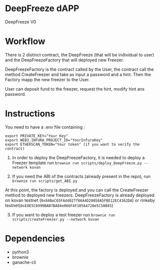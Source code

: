 # DeepFreeze dAPP

DeepFreeze V0

# Workflow

There is 2 distinct contract, the DeepFreeze (that will be individual to user) and the DeepFreezeFactory that will deployed new Freezer.

DeepFreezeFactory is the contract called by the User, the contract call the method CreateFreezer and take as input a password and a hint. Then the Factory mapp the new freezer to the User. 

User can deposit fund to the freezer, request the hint, modify hint ans password.


# Instructions

You need to have a .env file containing : 


``` 
export PRIVATE_KEY="Your Key"
export WEB3_INFURA_PROJECT_ID="YourInfuraKey"
export ETHERSCAN_TOKEN="Your token" (if you want to verify the contract)

```

1) In order to deploy the DeepFreezeFactory, it is needed to deploy a Freezer template
run ``` brownie run scripts/deploy_DeepFreeze.py --network kovan ```

2) If you need the ABI of the contracts (already present in the repo), run ``` brownie run scripts/get_ABI.py ```

At this point, the factory is deployed and you can call the CreateFreezer method to deployed new freezers.
DeepFreezeFactory is already deployed on kovan testnet (``` 0x84BeC65FAdd027f86A4D20058A5FBE12EC4362DA ```) or rinkeby testnet(``` 0xE8E5C8999BAB7BA84e066F4F105A4728e5C58B45 ```)


3) If you want to deploy a test freezer run ``` brownie run scripts/createFreezer.py --network kovan ```

# Dependencies
 - python3 
 - brownie
 - ganache-cli

